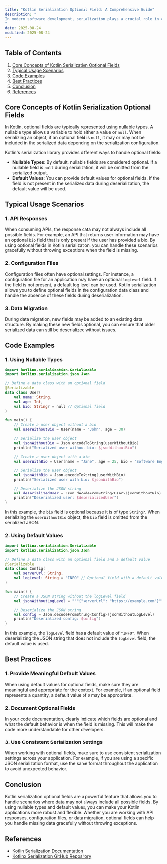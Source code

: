 ```yaml
---
title: "Kotlin Serialization Optional Field: A Comprehensive Guide"
description: "
In modern software development, serialization plays a crucial role in converting complex data structures into a format that can be easily stored, transmitted, or shared. Kotlin, a popular programming language for Android and backend development, provides a powerful serialization library that simplifies the process of serializing and deserializing Kotlin objects. One important aspect of serialization is handling optional fields, which are fields that may or may not be present in the serialized data. In this blog post, we will explore the core concepts, typical usage scenarios, and best practices related to Kotlin serialization optional fields.
"
date: 2025-08-24
modified: 2025-08-24
---
```


## Table of Contents
1. [Core Concepts of Kotlin Serialization Optional Fields](#core-concepts-of-kotlin-serialization-optional-fields)
2. [Typical Usage Scenarios](#typical-usage-scenarios)
3. [Code Examples](#code-examples)
4. [Best Practices](#best-practices)
5. [Conclusion](#conclusion)
6. [References](#references)

## Core Concepts of Kotlin Serialization Optional Fields
In Kotlin, optional fields are typically represented using nullable types. A nullable type allows a variable to hold either a value or `null`. When serializing an object, if an optional field is `null`, it may or may not be included in the serialized data depending on the serialization configuration.

Kotlin's serialization library provides different ways to handle optional fields:
- **Nullable Types**: By default, nullable fields are considered optional. If a nullable field is `null` during serialization, it will be omitted from the serialized output.
- **Default Values**: You can provide default values for optional fields. If the field is not present in the serialized data during deserialization, the default value will be used.

## Typical Usage Scenarios
### 1. API Responses
When consuming APIs, the response data may not always include all possible fields. For example, an API that returns user information may have an optional `bio` field that is only present if the user has provided a bio. By using optional fields in Kotlin serialization, you can handle these scenarios gracefully without throwing exceptions when the field is missing.

### 2. Configuration Files
Configuration files often have optional settings. For instance, a configuration file for an application may have an optional `logLevel` field. If the field is not present, a default log level can be used. Kotlin serialization allows you to define optional fields in the configuration data class and handle the absence of these fields during deserialization.

### 3. Data Migration
During data migration, new fields may be added to an existing data structure. By making these new fields optional, you can ensure that older serialized data can still be deserialized without issues.

## Code Examples
### 1. Using Nullable Types
```kotlin
import kotlinx.serialization.Serializable
import kotlinx.serialization.json.Json

// Define a data class with an optional field
@Serializable
data class User(
    val name: String,
    val age: Int,
    val bio: String? = null // Optional field
)

fun main() {
    // Create a user object without a bio
    val userWithoutBio = User(name = "John", age = 30)

    // Serialize the user object
    val jsonWithoutBio = Json.encodeToString(userWithoutBio)
    println("Serialized user without bio: $jsonWithoutBio")

    // Create a user object with a bio
    val userWithBio = User(name = "Jane", age = 25, bio = "Software Engineer")

    // Serialize the user object
    val jsonWithBio = Json.encodeToString(userWithBio)
    println("Serialized user with bio: $jsonWithBio")

    // Deserialize the JSON string
    val deserializedUser = Json.decodeFromString<User>(jsonWithoutBio)
    println("Deserialized user: $deserializedUser")
}
```
In this example, the `bio` field is optional because it is of type `String?`. When serializing the `userWithoutBio` object, the `bio` field is omitted from the serialized JSON.

### 2. Using Default Values
```kotlin
import kotlinx.serialization.Serializable
import kotlinx.serialization.json.Json

// Define a data class with an optional field and a default value
@Serializable
data class Config(
    val serverUrl: String,
    val logLevel: String = "INFO" // Optional field with a default value
)

fun main() {
    // Create a JSON string without the logLevel field
    val jsonWithoutLogLevel = """{"serverUrl": "https://example.com"}"""

    // Deserialize the JSON string
    val config = Json.decodeFromString<Config>(jsonWithoutLogLevel)
    println("Deserialized config: $config")
}
```
In this example, the `logLevel` field has a default value of `"INFO"`. When deserializing the JSON string that does not include the `logLevel` field, the default value is used.

## Best Practices
### 1. Provide Meaningful Default Values
When using default values for optional fields, make sure they are meaningful and appropriate for the context. For example, if an optional field represents a quantity, a default value of `0` may be appropriate.

### 2. Document Optional Fields
In your code documentation, clearly indicate which fields are optional and what the default behavior is when the field is missing. This will make the code more understandable for other developers.

### 3. Use Consistent Serialization Settings
When working with optional fields, make sure to use consistent serialization settings across your application. For example, if you are using a specific JSON serialization format, use the same format throughout the application to avoid unexpected behavior.

## Conclusion
Kotlin serialization optional fields are a powerful feature that allows you to handle scenarios where data may not always include all possible fields. By using nullable types and default values, you can make your Kotlin applications more robust and flexible. Whether you are working with API responses, configuration files, or data migration, optional fields can help you handle missing data gracefully without throwing exceptions.

## References
- [Kotlin Serialization Documentation](https://kotlinlang.org/docs/serialization.html)
- [Kotlinx Serialization GitHub Repository](https://github.com/Kotlin/kotlinx.serialization)